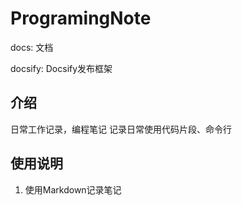 # ProgramingNote

docs: 文档

docsify: Docsify发布框架


## 介绍
日常工作记录，编程笔记 记录日常使用代码片段、命令行

## 使用说明

1.  使用Markdown记录笔记
